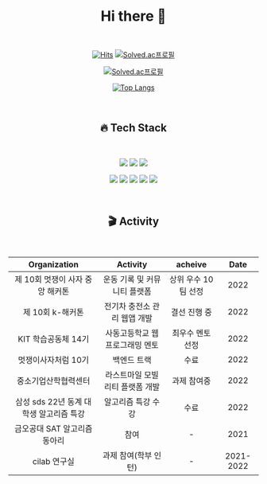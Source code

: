 <div align=center>
  <h1 align="center"> Hi there 👋</h1>
  <br>
  
[![Hits](https://hits.seeyoufarm.com/api/count/incr/badge.svg?url=https://github.com/star-sil/star-sil&count_bg=%233DC1C8&title_bg=%23BCB3B3&icon=github.svg&icon_color=23E7E7E7%&title=hits&edge_flat=true)](https://hits.seeyoufarm.com)
  [![Solved.ac프로필](http://mazassumnida.wtf/api/mini/generate_badge?boj=kse)](https://solved.ac/kse) 
  
  [![Solved.ac프로필](http://mazassumnida.wtf/api/v2/generate_badge?boj=kse)](https://solved.ac/kse)
  
  [![Top Langs](https://github-readme-stats.vercel.app/api/top-langs/?username=star-sil&layout=compact&theme=tokyonight)](https://github.com/anuraghazra/github-readme-stats)
  
  </div>
  
   <br>

<div align=center>
  <h2 align="center">🔥 Tech Stack</h2>
  <br>
  <p align="center">
    <img src="https://img.shields.io/badge/Python-3766AB?style=flat-square&logo=Python&logoColor=white"/></a>
    <img src="https://img.shields.io/badge/Java-orange?style=flat-square&logo=Java&logoColor=white"/></a>
    <img src="https://img.shields.io/badge/C++-FFCF00?style=flat-square&logo=C%2B%2B&logoColor=white"/></a>
  </p>
    <p align="center">
    <img src="https://img.shields.io/badge/Spring-6DB33F?style=flat-square&logo=Spring&logoColor=white"/></a>
    <img src="https://img.shields.io/badge/SpringBoot-6DB33F?style=flat-square&logo=SpringBoot&logoColor=white"/></a>
    <img src="https://img.shields.io/badge/django-092E20?style=flat-square&logo=django&logoColor=white"/></a>
    <img src="https://img.shields.io/badge/MySql-blue?style=flat-square&logo=MySql&logoColor=white"/></a>
    <img src="https://img.shields.io/badge/docker-blue?style=flat-square&logo=MySql&logoColor=white"/></a>
  </p>
  <br>
    <h2 align="center"> 🎬 Activity</h2>
  <br>
  
  |Organization|Activity|acheive|Date|
  |:---:|:---:|:---:|:---:|
  |제 10회 멋쟁이 사자 중앙 해커톤| 운동 기록 및 커뮤니티 플랫폼 | 상위 우수 10팀 선정 |2022|
  |제 10회 k-해커톤|전기차 충전소 관리 웹앱 개발|결선 진행 중|2022| 
  |KIT 학습공동체 14기|사동고등학교 웹프로그래밍 멘토|최우수 멘토 선정|2022|
  |멋쟁이사자처럼 10기|백엔드 트랙|수료|2022|
  |중소기업산학협력센터|라스트마일 모빌리티 플랫폼 개발|과제 참여중|2022|
  |삼성 sds 22년 동계 대학생 알고리즘 특강|알고리즘 특강 수강|수료|2022|
  |금오공대 SAT 알고리즘 동아리|참여|-|2021|
  |cilab 연구실|과제 참여(학부 인턴)|-|2021-2022|
  
</div>

